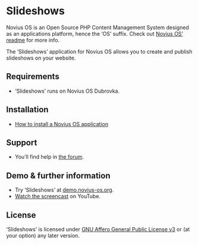 # Slideshows

Novius OS is an Open Source PHP Content Management System designed as an applications platform, hence the ‘OS’ suffix. Check out [Novius OS’ readme](http://github.com/novius-os/novius-os#readme) for more info.

The ‘Slideshows’ application for Novius OS allows you to create and publish slideshows on your website.

## Requirements

* ‘Slideshows’ runs on Novius OS Dubrovka.

## Installation

* [How to install a Novius OS application](http://community.novius-os.org/how-to-install-a-nos-app.html)

## Support

* You’ll find help in [the forum](http://forums.novius-os.org/en).

## Demo & further information

* Try ‘Slideshows’ at [demo.novius-os.org](http://demo.novius-os.org/admin).
* [Watch the screencast](http://www.youtube.com/watch?v=mptrVkmsw5g&list=PL49B38887F978ED5E) on YouTube.

## License

‘Slideshows’ is licensed under [GNU Affero General Public License v3](http://www.gnu.org/licenses/agpl-3.0.html) or (at your option) any later version.